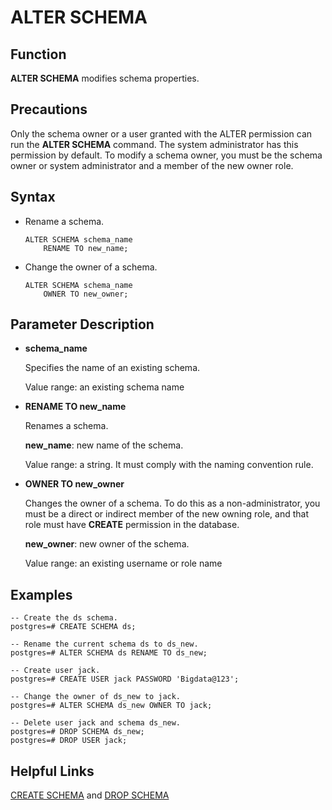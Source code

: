 # ALTER SCHEMA<a name="EN-US_TOPIC_0289900025"></a>

## Function<a name="en-us_topic_0283136607_en-us_topic_0237122070_en-us_topic_0059779037_s806d414edb004fa89cd50a1166d1136e"></a>

**ALTER SCHEMA**  modifies schema properties.

## Precautions<a name="en-us_topic_0283136607_en-us_topic_0237122070_en-us_topic_0059779037_sfccb497f01564edb804ecee58fe2698c"></a>

Only the schema owner or a user granted with the ALTER permission can run the  **ALTER SCHEMA**  command. The system administrator has this permission by default. To modify a schema owner, you must be the schema owner or system administrator and a member of the new owner role.

## Syntax<a name="en-us_topic_0283136607_en-us_topic_0237122070_en-us_topic_0059779037_s794bdb8d97844eb7aa7d1d6cdf896ac9"></a>

-   Rename a schema.

    ```
    ALTER SCHEMA schema_name 
        RENAME TO new_name;
    ```

-   Change the owner of a schema.

    ```
    ALTER SCHEMA schema_name 
        OWNER TO new_owner;
    ```


## Parameter Description<a name="en-us_topic_0283136607_en-us_topic_0237122070_en-us_topic_0059779037_s8277cc73aecc4f20845d2ddf456a20e7"></a>

-   **schema\_name**

    Specifies the name of an existing schema.

    Value range: an existing schema name

-   **RENAME TO new\_name**

    Renames a schema.

    **new\_name**: new name of the schema.

    Value range: a string. It must comply with the naming convention rule.

-   **OWNER TO new\_owner**

    Changes the owner of a schema. To do this as a non-administrator, you must be a direct or indirect member of the new owning role, and that role must have  **CREATE**  permission in the database.

    **new\_owner**: new owner of the schema.

    Value range: an existing username or role name


## Examples<a name="en-us_topic_0283136607_en-us_topic_0237122070_en-us_topic_0059779037_sd7a0dca78f6844d79a0ec70fb4213769"></a>

```
-- Create the ds schema.
postgres=# CREATE SCHEMA ds;

-- Rename the current schema ds to ds_new.
postgres=# ALTER SCHEMA ds RENAME TO ds_new;

-- Create user jack.
postgres=# CREATE USER jack PASSWORD 'Bigdata@123';

-- Change the owner of ds_new to jack.
postgres=# ALTER SCHEMA ds_new OWNER TO jack;

-- Delete user jack and schema ds_new.
postgres=# DROP SCHEMA ds_new;
postgres=# DROP USER jack;
```

## Helpful Links<a name="en-us_topic_0283136607_en-us_topic_0237122070_en-us_topic_0059779037_seadab16e00ee41c383d8cba1759ed7c8"></a>

[CREATE SCHEMA](en-us_topic_0283137491.md)  and  [DROP SCHEMA](en-us_topic_0283137271.md)

